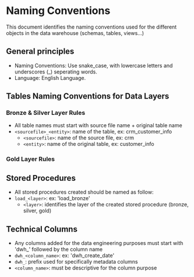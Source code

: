# **Naming Conventions**
This document identifies the naming conventions used for the different objects in the data warehouse (schemas, tables, views...)

## **General principles**
 - Naming Conventions: Use snake_case, with lowercase letters and underscores (_) seperating words.
 - Language: English Language.

## **Tables Naming Conventions for Data Layers**

### **Bronze & Silver Layer Rules**
 - All table names must start with source file name + original table name
 - `<sourcefile>_<entity>`: name of the table, ex: crm_customer_info
   - `<sourcefile>`: name of the source file, ex: crm
   - `<entity>`: name of the original table, ex: customer_info

### **Gold Layer Rules**



## **Stored Procedures**
 - All stored procedures created should be named as follow:
 - `load_<layer>`: ex: 'load_bronze'
   - `<layer>`: identifies the layer of the created stored procedure (bronze, silver, gold)


## **Technical Columns**
 - Any columns added for the data engineering purposes must start with 'dwh_' followed by the column name
  - `dwh_<column_name>`: ex: 'dwh_create_date'
   - `dwh_`: prefix used for specifically metadata columns
   - `<column_name>`: must be descriptive for the column purpose